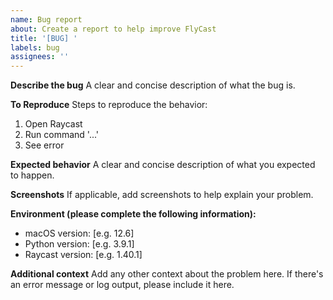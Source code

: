 ```yaml
---
name: Bug report
about: Create a report to help improve FlyCast
title: '[BUG] '
labels: bug
assignees: ''
---
```


**Describe the bug**
A clear and concise description of what the bug is.

**To Reproduce**
Steps to reproduce the behavior:
1. Open Raycast
2. Run command '...'
3. See error

**Expected behavior**
A clear and concise description of what you expected to happen.

**Screenshots**
If applicable, add screenshots to help explain your problem.

**Environment (please complete the following information):**
- macOS version: [e.g. 12.6]
- Python version: [e.g. 3.9.1]
- Raycast version: [e.g. 1.40.1]

**Additional context**
Add any other context about the problem here. If there's an error message or log output, please include it here.
